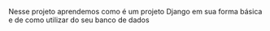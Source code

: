 Nesse projeto aprendemos como é um projeto Django em sua forma básica e de como utilizar do seu banco de dados
